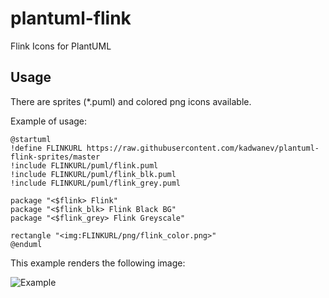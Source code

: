# plantuml-flink
Flink Icons for PlantUML

## Usage
There are sprites (*.puml) and colored png icons available.

Example of usage:
```
@startuml
!define FLINKURL https://raw.githubusercontent.com/kadwanev/plantuml-flink-sprites/master
!include FLINKURL/puml/flink.puml
!include FLINKURL/puml/flink_blk.puml
!include FLINKURL/puml/flink_grey.puml

package "<$flink> Flink"
package "<$flink_blk> Flink Black BG"
package "<$flink_grey> Flink Greyscale"

rectangle "<img:FLINKURL/png/flink_color.png>"
@enduml
```

This example renders the following image:

![Example](http://www.plantuml.com/plantuml/png/ZOv1ImCn48Nl-HNfuhMRUv5IFBI8nOFWMQQpqpJix6oOp5hyzswgfI0YNf8tl8-Fjoa6QjF0Rj7HCGdvxVxn-UdrPUzFPhciGb0ujp7PQJfCXHH7CH9hSHn23zqPXDv3Pf0gMHuvIRyiMPDH2GCK8tMB9CXJTrE7FBFXmhOr_acy7VW_L5Jw-C9S1kmXac_kxoxTsc_hr_miglfQ-WS6dD_TBrHLNx7Td0i2K-ES4Xf8v8gc8QvkioH-hyAHHstdUzsu3KbNztq2)
